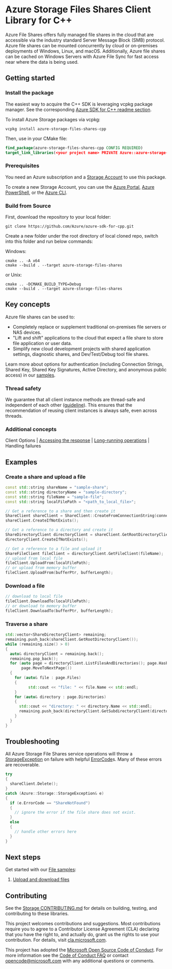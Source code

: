 # Azure Storage Files Shares Client Library for C++

Azure File Shares offers fully managed file shares in the cloud that are accessible via the industry standard Server Message Block (SMB) protocol. Azure file shares can be mounted concurrently by cloud or on-premises deployments of Windows, Linux, and macOS. Additionally, Azure file shares can be cached on Windows Servers with Azure File Sync for fast access near where the data is being used.

## Getting started

### Install the package

The easiest way to acquire the C++ SDK is leveraging vcpkg package manager. See the corresponding [Azure SDK for C++ readme section][azsdk_vcpkg_install].

To install Azure Storage packages via vcpkg:

```batch
vcpkg install azure-storage-files-shares-cpp
```

Then, use in your CMake file:

```CMake
find_package(azure-storage-files-shares-cpp CONFIG REQUIRED)
target_link_libraries(<your project name> PRIVATE Azure::azure-storage-files-shares)
```

### Prerequisites

You need an Azure subscription and a [Storage Account][storage_account_overview] to use this package.

To create a new Storage Account, you can use the [Azure Portal][create_account_with_azure_portal], [Azure PowerShell][create_account_with_powershell], or the [Azure CLI][create_account_with_azure_cli].

### Build from Source

First, download the repository to your local folder:

```batch
git clone https://github.com/Azure/azure-sdk-for-cpp.git
```

Create a new folder under the root directory of local cloned repo, switch into this folder and run below commands:

Windows:

```batch
cmake .. -A x64
cmake --build . --target azure-storage-files-shares
```

or Unix:

```batch
cmake .. -DCMAKE_BUILD_TYPE=Debug
cmake --build . --target azure-storage-files-shares
```

## Key concepts

Azure file shares can be used to:

- Completely replace or supplement traditional on-premises file servers or NAS devices.
- "Lift and shift" applications to the cloud that expect a file share to store file application or user data.
- Simplify new cloud development projects with shared application settings, diagnostic shares, and Dev/Test/Debug tool file shares.

Learn more about options for authentication (including Connection Strings, Shared Key, Shared Key Signatures, Active Directory, and anonymous public access) in our [samples](https://github.com/Azure/azure-sdk-for-cpp/tree/main/sdk/storage/azure-storage-files-shares/samples).

### Thread safety

We guarantee that all client instance methods are thread-safe and independent of each other ([guideline](https://azure.github.io/azure-sdk/cpp_introduction.html#thread-safety)). This ensures that the recommendation of reusing client instances is always safe, even across threads.

### Additional concepts

Client Options | [Accessing the response](https://github.com/Azure/azure-sdk-for-cpp#response-t-model-types) | [Long-running operations](https://github.com/Azure/azure-sdk-for-cpp#long-running-operations) | Handling failures

## Examples

### Create a share and upload a file

```cpp
const std::string shareName = "sample-share";
const std::string directoryName = "sample-directory";
const std::string fileName = "sample-file";
const std::string localFilePath = "<path_to_local_file>";

// Get a reference to a share and then create it
ShareClient shareClient = ShareClient::CreateFromConnectionString(connectionString, shareName);
shareClient.CreateIfNotExists();

// Get a reference to a directory and create it
ShareDirectoryClient directoryClient = shareClient.GetRootDirectoryClient().GetSubdirectoryClient(directoryName);;
directoryClient.CreateIfNotExists();

// Get a reference to a file and upload it
ShareFileClient fileClient = directoryClient.GetFileClient(fileName);
// upload from local file
fileClient.UploadFrom(localFilePath);
// or upload from memory buffer
fileClient.UploadFrom(bufferPtr, bufferLength);
```

### Download a file

```cpp
// download to local file
fileClient.DownloadTo(localFilePath);
// or download to memory buffer
fileClient.DownloadTo(bufferPtr, bufferLength);
```

### Traverse a share

```cpp
std::vector<ShareDirectoryClient> remaining;
remaining.push_back(shareClient.GetRootDirectoryClient());
while (remaining.size() > 0)
{
  auto& directoryClient = remaining.back();
  remaining.pop_back();
  for (auto page = directoryClient.ListFilesAndDirectories(); page.HasPage();
       page.MoveToNextPage())
  {
    for (auto& file : page.Files)
    {
          std::cout << "file: " << file.Name << std::endl;
    }
    for (auto& directory : page.Directories)
    {
      std::cout << "directory: " << directory.Name << std::endl;
      remaining.push_back(directoryClient.GetSubdirectoryClient(directory.Name));
    }
  }
}
```

## Troubleshooting

All Azure Storage File Shares service operations will throw a [StorageException](https://github.com/Azure/azure-sdk-for-cpp/blob/main/sdk/storage/azure-storage-common/inc/azure/storage/common/storage_exception.hpp)
on failure with helpful [ErrorCode](https://learn.microsoft.com/rest/api/storageservices/file-service-error-codes)s.
Many of these errors are recoverable.

```cpp
try
{
  shareClient.Delete();
}
catch (Azure::Storage::StorageException& e)
{
  if (e.ErrorCode == "ShareNotFound")
  {
    // ignore the error if the file share does not exist.
  }
  else
  {
    // handle other errors here
  }
}
```

## Next steps

Get started with our [File samples](https://github.com/Azure/azure-sdk-for-cpp/tree/main/sdk/storage/azure-storage-files-shares/samples):

1. [Upload and download files](https://github.com/Azure/azure-sdk-for-cpp/blob/main/sdk/storage/azure-storage-files-shares/samples/file_share_getting_started.cpp)

## Contributing

See the [Storage CONTRIBUTING.md][storage_contrib] for details on building,
testing, and contributing to these libraries.

This project welcomes contributions and suggestions.  Most contributions require
you to agree to a Contributor License Agreement (CLA) declaring that you have
the right to, and actually do, grant us the rights to use your contribution. For
details, visit [cla.microsoft.com][cla].

This project has adopted the [Microsoft Open Source Code of Conduct][coc].
For more information see the [Code of Conduct FAQ][coc_faq]
or contact [opencode@microsoft.com][coc_contact] with any
additional questions or comments.

<!-- LINKS -->
[azsdk_vcpkg_install]: https://github.com/Azure/azure-sdk-for-cpp#download--install-the-sdk
[storage_account_overview]: https://learn.microsoft.com/azure/storage/common/storage-account-overview
[create_account_with_azure_portal]: https://learn.microsoft.com/azure/storage/common/storage-account-create?tabs=azure-portal
[create_account_with_powershell]: https://learn.microsoft.com/azure/storage/common/storage-account-create?tabs=azure-powershell
[create_account_with_azure_cli]: https://learn.microsoft.com/azure/storage/common/storage-account-create?tabs=azure-cli
[storage_contrib]: https://github.com/Azure/azure-sdk-for-cpp/blob/main/CONTRIBUTING.md
[cla]: https://cla.microsoft.com
[coc]: https://opensource.microsoft.com/codeofconduct/
[coc_faq]: https://opensource.microsoft.com/codeofconduct/faq/
[coc_contact]: mailto:opencode@microsoft.com